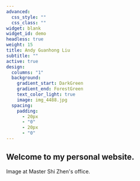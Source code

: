 ```yaml
---
advanced:
  css_style: ""
  css_class: ""
widget: blank
widget_id: demo
headless: true
weight: 15
title: Andy Guanhong Liu
subtitle: ""
active: true
design:
  columns: "1"
  background:
    gradient_start: DarkGreen
    gradient_end: ForestGreen
    text_color_light: true
    image: img_4488.jpg
  spacing:
    padding:
      - 20px
      - "0"
      - 20px
      - "0"
---
```

## Welcome to my personal website.









































Image at Master Shi Zhen's office.